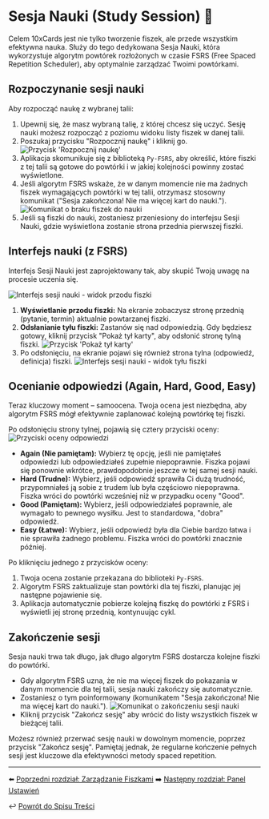 # Sesja Nauki (Study Session) 🧠

Celem 10xCards jest nie tylko tworzenie fiszek, ale przede wszystkim efektywna nauka. Służy do tego dedykowana Sesja Nauki, która wykorzystuje algorytm powtórek rozłożonych w czasie FSRS (Free Spaced Repetition Scheduler), aby optymalnie zarządzać Twoimi powtórkami.

## Rozpoczynanie sesji nauki

Aby rozpocząć naukę z wybranej talii:

1.  Upewnij się, że masz wybraną talię, z której chcesz się uczyć. Sesję nauki możesz rozpocząć z poziomu widoku listy fiszek w danej talii.
2.  Poszukaj przycisku "Rozpocznij naukę" i kliknij go.
    ![Przycisk 'Rozpocznij naukę'](images/pl_04_przycisk_rozpocznij_nauke.png)
3.  Aplikacja skomunikuje się z biblioteką `Py-FSRS`, aby określić, które fiszki z tej talii są gotowe do powtórki i w jakiej kolejności powinny zostać wyświetlone.
4.  Jeśli algorytm FSRS wskaże, że w danym momencie nie ma żadnych fiszek wymagających powtórki w tej talii, otrzymasz stosowny komunikat ("Sesja zakończona! Nie ma więcej kart do nauki.").
    ![Komunikat o braku fiszek do nauki](images/pl_04_brak_fiszek_do_nauki.png)
5.  Jeśli są fiszki do nauki, zostaniesz przeniesiony do interfejsu Sesji Nauki, gdzie wyświetlona zostanie strona przednia pierwszej fiszki.

## Interfejs nauki (z FSRS)

Interfejs Sesji Nauki jest zaprojektowany tak, aby skupić Twoją uwagę na procesie uczenia się.

![Interfejs sesji nauki - widok przodu fiszki](images/pl_04_interfejs_sesji_nauki_przod.png)

1.  **Wyświetlanie przodu fiszki:** Na ekranie zobaczysz stronę przednią (pytanie, termin) aktualnie powtarzanej fiszki.
2.  **Odsłanianie tyłu fiszki:** Zastanów się nad odpowiedzią. Gdy będziesz gotowy, kliknij przycisk "Pokaż tył karty", aby odsłonić stronę tylną fiszki.
    ![Przycisk 'Pokaż tył karty'](images/pl_04_przycisk_odwroc.png)
3.  Po odsłonięciu, na ekranie pojawi się również strona tylna (odpowiedź, definicja) fiszki.
    ![Interfejs sesji nauki - widok tyłu fiszki](images/pl_04_interfejs_sesji_nauki_tyl.png)

## Ocenianie odpowiedzi (Again, Hard, Good, Easy)

Teraz kluczowy moment – samoocena. Twoja ocena jest niezbędna, aby algorytm FSRS mógł efektywnie zaplanować kolejną powtórkę tej fiszki.

Po odsłonięciu strony tylnej, pojawią się cztery przyciski oceny:
![Przyciski oceny odpowiedzi](images/pl_04_przyciski_oceny.png)

*   **Again (Nie pamiętam):** Wybierz tę opcję, jeśli nie pamiętałeś odpowiedzi lub odpowiedziałeś zupełnie niepoprawnie. Fiszka pojawi się ponownie wkrótce, prawdopodobnie jeszcze w tej samej sesji nauki.
*   **Hard (Trudne):** Wybierz, jeśli odpowiedź sprawiła Ci dużą trudność, przypomniałeś ją sobie z trudem lub była częściowo niepoprawna. Fiszka wróci do powtórki wcześniej niż w przypadku oceny "Good".
*   **Good (Pamiętam):** Wybierz, jeśli odpowiedziałeś poprawnie, ale wymagało to pewnego wysiłku. Jest to standardowa, "dobra" odpowiedź.
*   **Easy (Łatwe):** Wybierz, jeśli odpowiedź była dla Ciebie bardzo łatwa i nie sprawiła żadnego problemu. Fiszka wróci do powtórki znacznie później.

Po kliknięciu jednego z przycisków oceny:

1.  Twoja ocena zostanie przekazana do biblioteki `Py-FSRS`.
2.  Algorytm FSRS zaktualizuje stan powtórki dla tej fiszki, planując jej następne pojawienie się.
3.  Aplikacja automatycznie pobierze kolejną fiszkę do powtórki z FSRS i wyświetli jej stronę przednią, kontynuując cykl.

## Zakończenie sesji

Sesja nauki trwa tak długo, jak długo algorytm FSRS dostarcza kolejne fiszki do powtórki.

*   Gdy algorytm FSRS uzna, że nie ma więcej fiszek do pokazania w danym momencie dla tej talii, sesja nauki zakończy się automatycznie.
*   Zostaniesz o tym poinformowany (komunikatem "Sesja zakończona! Nie ma więcej kart do nauki.").
    ![Komunikat o zakończeniu sesji nauki](images/pl_04_koniec_sesji.png)
*   Kliknij przycisk "Zakończ sesję" aby wrócić do listy wszystkich fiszek w bieżącej talii.

Możesz również przerwać sesję nauki w dowolnym momencie, poprzez przycisk "Zakończ sesję". Pamiętaj jednak, że regularne kończenie pełnych sesji jest kluczowe dla efektywności metody spaced repetition.

---
⬅️ [Poprzedni rozdział: Zarządzanie Fiszkami](03_zarzadzanie_fiszkami.md)
➡️ [Następny rozdział: Panel Ustawień](05_panel_ustawien.md)

↩️ [Powrót do Spisu Treści](index.md)
